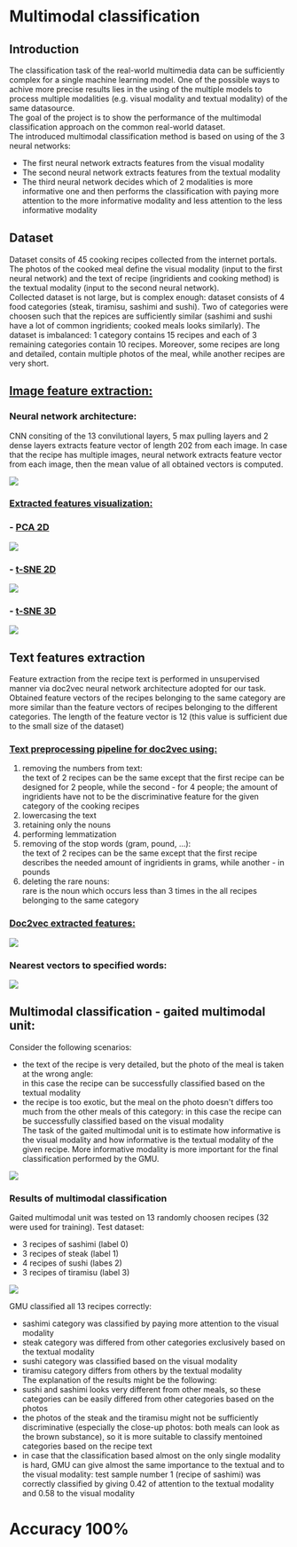 
# Multimodal classification

## Introduction

The classification task of the real-world multimedia data can be sufficiently complex for a single machine learning model. One of the possible ways to achive more precise results lies in the using of the multiple models to process multiple modalities (e.g. visual modality and textual modality) of the same datasource.  
The goal of the project is to show the performance of the multimodal classification approach on the common real-world dataset.  
The introduced multimodal classification method is based on using of the 3 neural networks:
- The first neural network extracts features from the visual modality
- The second neural network extracts features from the textual modality
- The third neural network decides which of 2 modalities is more informative one and then performs the classification with paying more attention to the more informative modality and less attention to the less informative modality  

## Dataset

Dataset consits of 45 cooking recipes collected from the internet portals. The photos of the cooked meal define the visual modality (input to the first neural network) and the text of recipe (ingridients and cooking method) is the textual modality (input to the second neural network).  
Collected dataset is not large, but is complex enough: dataset consists of 4 food categories (steak, tiramisu, sashimi and sushi). Two of categories were choosen such that the repices are sufficiently similar (sashimi and sushi have a lot of common ingridients; cooked meals looks similarly). The dataset is imbalanced: 1 category contains 15 recipes and each of 3 remaining categories contain 10 recipes. Moreover, some recipes are long and detailed, contain multiple photos of the meal, while another recipes are very short.   

## [Image feature extraction:](http://nbviewer.jupyter.org/github/xkaple01/multimodal-classification/blob/image_feature_extraction/image_feature_extraction/feature_extraction.ipynb)

### Neural network architecture:
CNN consiting of the 13 convilutional layers, 5 max pulling layers and 2 dense layers extracts feature vector of length 202 from each image. In case that the recipe has multiple images, neural network extracts feature vector from each image, then the mean value of all obtained vectors is computed.  

![](image_feature_extraction/graphs_and_visual_objects/neural_net_architecture.png)

### [Extracted features visualization:](http://nbviewer.jupyter.org/github/xkaple01/multimodal-classification/blob/image_feature_extraction/image_feature_extraction/extracted_features_visualisation.ipynb)


### - [PCA 2D](https://plot.ly/~xkaple01/179)
![](image_feature_extraction/graphs_and_visual_objects/pca_2d_cropped.gif)

### - [t-SNE 2D](https://plot.ly/~xkaple01/181)
![](image_feature_extraction/graphs_and_visual_objects/tsne_2d_cropped.gif)

### - [t-SNE 3D](https://plot.ly/~xkaple01/177)
![](image_feature_extraction/graphs_and_visual_objects/tsne_3d.gif)





## Text features extraction
Feature extraction from the recipe text is performed in unsupervised manner via doc2vec neural network architecture adopted for our task. Obtained feature vectors of the recipes belonging to the same category are more similar than the feature vectors of recipes belonging to the different categories. The length of the feature vector is 12 (this value is sufficient due to the small size of the dataset)  

### [Text preprocessing pipeline for doc2vec using:](http://nbviewer.jupyter.org/github/xkaple01/multimodal-classification/blob/text_feature_extraction/text_feature_extraction/prepare_texts_for_doc2vec.ipynb)
1) removing the numbers from text:  
the text of 2 recipes can be the same except that the first recipe can be designed for 2 people, while the second - for 4 people; the amount of ingridients have not to be the discriminative feature for the given category of the cooking recipes
2) lowercasing the text
3) retaining only the nouns
4) performing lemmatization
5) removing of the stop words (gram, pound, ...):  
the text of 2 recipes can be the same except that the first recipe describes the needed amount of ingridients in grams, while another - in pounds 
6) deleting the rare nouns:  
rare is the noun which occurs less than 3 times in the all recipes belonging to the same category  


### [Doc2vec extracted features:](http://nbviewer.jupyter.org/github/xkaple01/multimodal-classification/blob/text_feature_extraction/text_feature_extraction/doc_embeddings_visualisation.ipynb)
![](text_feature_extraction/graphs_and_visual_objects/doc2vec_v2_1_tsne.png)

### Nearest vectors to specified words:
![](text_feature_extraction/graphs_and_visual_objects/doc2vec_v2_1_nearest.png)





## Multimodal classification - gaited multimodal unit:
Consider the following scenarios:  
- the text of the recipe is very detailed, but the photo of the meal is taken at the wrong angle:  
in this case the recipe can be successfully classified based on the textual modality
- the recipe is too exotic, but the meal on the photo doesn't differs too much from the other meals of this category:
in this case the recipe can be successfully classified based on the visual modality  
The task of the gaited multimodal unit is to estimate how informative is the visual modality and how informative is the textual modality of the given recipe. More informative modality is more important for the final classification performed by the GMU.  

![](multimodal_classification/graphs_and_visual_objects/gaited_multimodal_unit_graph.png)


### Results of multimodal classification  
Gaited multimodal unit was tested on 13 randomly choosen recipes (32 were used for training). 
Test dataset:  
- 3 recipes of sashimi (label 0)
- 3 recipes of steak (label 1)
- 4 recipes of sushi (labes 2)
- 3 recipes of tiramisu (label 3)  

![](multimodal_classification/graphs_and_visual_objects/result.png)   

GMU classified all 13 recipes correctly:
- sashimi category was classified by paying more attention to the visual modality
- steak category was differed from other categories exclusively based on the textual modality
- sushi category was classified based on the visual modality
- tiramisu category differs from others by the textual modality  
The explanation of the results might be the following:  
- sushi and sashimi looks very different from other meals, so these categories can be easily differed from other categories based on the photos
- the photos of the steak and the tiramisu might not be sufficiently discriminative (especially the close-up photos: both meals can look as the brown substance), so it is more suitable to classify mentoined categories based on the recipe text
- in case that the classification based almost on the only single modality is hard, GMU can give almost the same importance to the textual and to the visual modality: test sample number 1 (recipe of sashimi) was correctly classified by giving 0.42 of attention to the textual modality and 0.58 to the visual modality   


# Accuracy 100%
